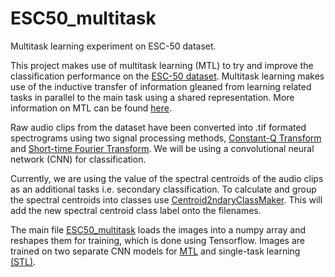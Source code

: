 # ESC50_multitask
Multitask learning experiment on ESC-50 dataset.

This project makes use of multitask learning (MTL) to try and improve the classification performance on the [ESC-50 dataset](https://github.com/karoldvl/ESC-50). Multitask learning makes use of the inductive transfer of information gleaned from learning related tasks in parallel to the main task using a shared representation. More information on MTL can be found [here](http://reports-archive.adm.cs.cmu.edu/anon/1997/CMU-CS-97-203.pdf).

Raw audio clips from the dataset have been converted into .tif formated spectrograms using two signal processing methods, [Constant-Q Transform](ESC-50-cqt) and [Short-time Fourier Transform](ESC-50-spec). We will be using a convolutional neural network (CNN) for classification.

Currently, we are using the value of the spectral centroids of the audio clips as an additional tasks i.e. secondary classification. To calculate and group the spectral centroids into classes use [Centroid2ndaryClassMaker](Centroid2ndaryClassMaker.ipynb). This will add the new spectral centroid class label onto the filenames.

The main file [ESC50_multitask](ESC50_multitask.ipynb) loads the images into a numpy array and reshapes them for training, which is done using Tensorflow. Images are trained on two separate CNN models for [MTL](model_mtl.py) and single-task learning [(STL)](model_stl.py).
